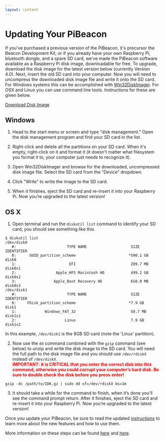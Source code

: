 ```yaml
---
layout: content
---
```


# Updating Your PiBeacon

If you’ve purchased a previous version of the PiBeacon, it's precursor the Beacon Development Kit, or if you already have your own Raspberry Pi, 
bluetooth dongle, and a spare SD card, we’ve made the PiBeacon software available as a Raspberry Pi disk 
image, downloadable for free. To upgrade, download the disk image for the latest version below (currently Version 4.0). 
Next, insert the old SD card into your computer. Now you will need to uncompress the 
downloaded disk image file and write it onto the SD card. For Windows systems this can be accomplished with 
[Win32DiskImager](http://sourceforge.net/projects/win32diskimager/).  For OSX and Linux you can use command line tools. Instructions for these are given below.

<a class="btn" href="">Download Disk Image</a>


## Windows

1. Head to the start menu or screen and type "disk management." Open the disk management program and find your SD card in the list.

2. Right-click and delete all the partitions on your SD card. When it's empty, right-click on it and format it (it doesn't matter what filesystem you format it to, your computer just needs to recognize it).

3. Open Win32DiskImager and browse for the downloaded, uncompressed disk image file. Select the SD card from the “Device” dropdown.

4. Click "Write" to write the image to the SD card.

5. When it finishes, eject the SD card and re-insert it into your Raspberry Pi. Now you’re upgraded to the latest version!


## OS X

1. Open terminal and run the `diskutil list` command to identify your SD card, you should see something like this.

 ```	
 $ diskutil list
 /dev/disk0
    #:                       TYPE NAME                    SIZE       IDENTIFIER
    0:      GUID_partition_scheme                        *500.1 GB   disk0
    1:                        EFI                         209.7 MB   disk0s1
    2:                  Apple_HFS Macintosh HD            499.2 GB   disk0s2
    3:                 Apple_Boot Recovery HD             650.0 MB   disk0s3
 /dev/disk1
    #:                       TYPE NAME                    SIZE       IDENTIFIER
    0:     FDisk_partition_scheme                        *7.9 GB     disk1
    1:             Windows_FAT_32                         58.7 MB    disk1s1
    2:                      Linux                         7.9 GB     disk1s2
 ```

 In this example, `/dev/disk1` is the 8GB SD card (note the 'Linux' partition).  

2. Now use the `dd` command combined with the `gzip` command (see below) to unzip and write the disk image to the SD card.  You will need the full path to the disk image file and you should use `/dev/rdiskX` instead of `/dev/diskX`. <div style="color: red;"><div style="font-weight: bold;">IMPORTANT: it is CRITICAL that you enter the correct disk into this command, otherwise you could corrupt your computer’s hard disk.  Be sure to double check the disk before you press enter!  </div></div>

 `gzip -dc /path/to/IDK.gz | sudo dd of=/dev/rdiskX bs=1m`

3. It should take a while for the command to finish, when it’s done you’ll see the command prompt return.  After it finishes, eject the SD card and re-insert it into your Raspberry Pi. Now you’re upgraded to the latest version!

Once you update your PiBeacon, be sure to read the updated [instructions](http://developer.radiusnetworks.com/pibeacon/pibeacon-instructions.html) to learn more about the new features and how to use them.

More information on these steps can be found [here](http://lifehacker.com/how-to-clone-your-raspberry-pi-sd-card-for-super-easy-r-1261113524) and [here](http://raspberrypi.stackexchange.com/questions/311/how-do-i-backup-my-raspberry-pi).

